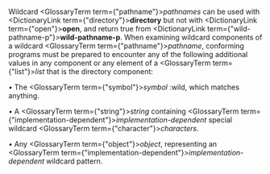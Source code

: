 



Wildcard <GlossaryTerm  term={"pathname"}><i>pathnames</i></GlossaryTerm> can be used with <DictionaryLink  term={"directory"}><b>directory</b></DictionaryLink> but not with <DictionaryLink  term={"open"}><b>open</b></DictionaryLink>, and return true from <DictionaryLink  term={"wild-pathname-p"}><b>wild-pathname-p</b></DictionaryLink>. When examining wildcard components of a wildcard <GlossaryTerm  term={"pathname"}><i>pathname</i></GlossaryTerm>, conforming programs must be prepared to encounter any of the following additional values in any component or any element of a <GlossaryTerm  term={"list"}><i>list</i></GlossaryTerm> that is the directory component: 



*•* The <GlossaryTerm  term={"symbol"}><i>symbol</i></GlossaryTerm> :wild, which matches anything. 



*•* A <GlossaryTerm  term={"string"}><i>string</i></GlossaryTerm> containing <GlossaryTerm  term={"implementation-dependent"}><i>implementation-dependent</i></GlossaryTerm> special wildcard <GlossaryTerm  term={"character"}><i>characters</i></GlossaryTerm>. 



*•* Any <GlossaryTerm  term={"object"}><i>object</i></GlossaryTerm>, representing an <GlossaryTerm  term={"implementation-dependent"}><i>implementation-dependent</i></GlossaryTerm> wildcard pattern. 







 



 



